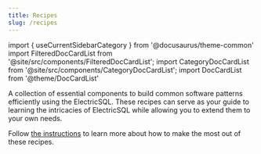 ```yaml
---
title: Recipes
slug: /recipes
---
```


import { useCurrentSidebarCategory } from '@docusaurus/theme-common'
import FilteredDocCardList from '@site/src/components/FilteredDocCardList';
import CategoryDocCardList from '@site/src/components/CategoryDocCardList';
import DocCardList from '@theme/DocCardList'

A collection of essential components to build common software patterns efficiently using the ElectricSQL. These recipes can serve as your guide to learning the intricacies of ElectricSQL while allowing you to extend them to your own needs.

Follow [the instructions](/docs/recipes/how-to-use) to learn more about how to make the most out of these recipes.


<CategoryDocCardList />